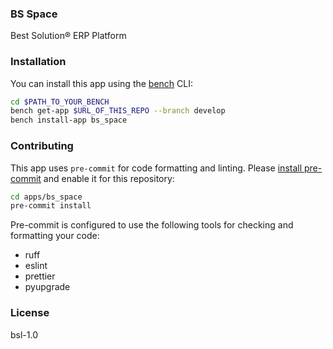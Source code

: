 ### BS Space

Best Solution® ERP Platform

### Installation

You can install this app using the [bench](https://github.com/frappe/bench) CLI:

```bash
cd $PATH_TO_YOUR_BENCH
bench get-app $URL_OF_THIS_REPO --branch develop
bench install-app bs_space
```

### Contributing

This app uses `pre-commit` for code formatting and linting. Please [install pre-commit](https://pre-commit.com/#installation) and enable it for this repository:

```bash
cd apps/bs_space
pre-commit install
```

Pre-commit is configured to use the following tools for checking and formatting your code:

- ruff
- eslint
- prettier
- pyupgrade

### License

bsl-1.0
